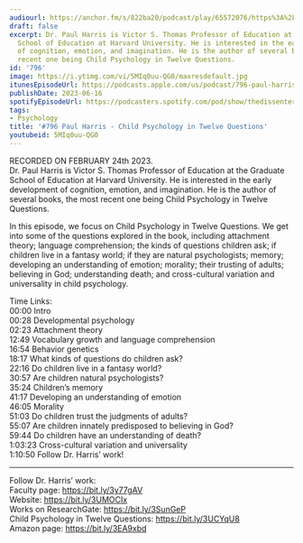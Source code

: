 ```yaml
---
audiourl: https://anchor.fm/s/822ba20/podcast/play/65572076/https%3A%2F%2Fd3ctxlq1ktw2nl.cloudfront.net%2Fstaging%2F2023-1-24%2F3292fcf5-efed-c13b-655d-f14063ab7f22.m4a
draft: false
excerpt: Dr. Paul Harris is Victor S. Thomas Professor of Education at the Graduate
  School of Education at Harvard University. He is interested in the early development
  of cognition, emotion, and imagination. He is the author of several books, the most
  recent one being Child Psychology in Twelve Questions.
id: '796'
image: https://i.ytimg.com/vi/5MIq0uu-QG0/maxresdefault.jpg
itunesEpisodeUrl: https://podcasts.apple.com/us/podcast/796-paul-harris-child-psychology-in-twelve-questions/id1451347236?i=1000617305458&uo=4
publishDate: 2023-06-16
spotifyEpisodeUrl: https://podcasters.spotify.com/pod/show/thedissenter/episodes/796-Paul-Harris---Child-Psychology-in-Twelve-Questions-e1vfjpc
tags:
- Psychology
title: '#796 Paul Harris - Child Psychology in Twelve Questions'
youtubeid: 5MIq0uu-QG0
---
```

<div class="timelinks">

RECORDED ON FEBRUARY 24th 2023.  
Dr. Paul Harris is Victor S. Thomas Professor of Education at the Graduate School of Education at Harvard University. He is interested in the early development of cognition, emotion, and imagination. He is the author of several books, the most recent one being Child Psychology in Twelve Questions.

In this episode, we focus on Child Psychology in Twelve Questions. We get into some of the questions explored in the book, including attachment theory; language comprehension; the kinds of questions children ask; if children live in a fantasy world; if they are natural psychologists; memory; developing an understanding of emotion; morality; their trusting of adults; believing in God; understanding death; and cross-cultural variation and universality in child psychology.

Time Links:  
<time>00:00</time> Intro  
<time>00:28</time> Developmental psychology  
<time>02:23</time> Attachment theory  
<time>12:49</time> Vocabulary growth and language comprehension  
<time>16:54</time> Behavior genetics  
<time>18:17</time> What kinds of questions do children ask?  
<time>22:16</time> Do children live in a fantasy world?  
<time>30:57</time> Are children natural psychologists?  
<time>35:24</time> Children’s memory  
<time>41:17</time> Developing an understanding of emotion  
<time>46:05</time> Morality  
<time>51:03</time> Do children trust the judgments of adults?  
<time>55:07</time> Are children innately predisposed to believing in God?  
<time>59:44</time> Do children have an understanding of death?  
<time>1:03:23</time> Cross-cultural variation and universality  
<time>1:10:50</time> Follow Dr. Harris’ work!

---

Follow Dr. Harris’ work:  
Faculty page: https://bit.ly/3y77gAV  
Website: https://bit.ly/3UMOCIx  
Works on ResearchGate: https://bit.ly/3SunGeP  
Child Psychology in Twelve Questions: https://bit.ly/3UCYqU8  
Amazon page: https://bit.ly/3EA9xbd
</div>

